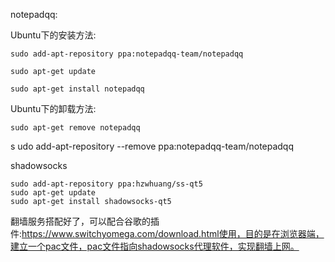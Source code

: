 notepadqq:

Ubuntu下的安装方法:

	sudo add-apt-repository ppa:notepadqq-team/notepadqq

	sudo apt-get update

	sudo apt-get install notepadqq

Ubuntu下的卸载方法:

	sudo apt-get remove notepadqq

s	udo add-apt-repository --remove ppa:notepadqq-team/notepadqq

shadowsocks 

	sudo add-apt-repository ppa:hzwhuang/ss-qt5 
	sudo apt-get update 
	sudo apt-get install shadowsocks-qt5
	
翻墙服务搭配好了，可以配合谷歌的插件:https://www.switchyomega.com/download.html使用，目的是在浏览器端，建立一个pac文件，pac文件指向shadowsocks代理软件，实现翻墙上网。
